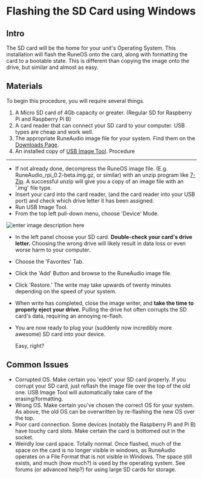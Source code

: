 Flashing the SD Card using Windows
==================================

Intro
-----
The SD card will be the home for your unit's Operating System. This installation will flash the RuneOS onto the card, along with formatting the card to a bootable state. This is different than copying the image onto the drive, but similar and almost as easy.

Materials
---------

To begin this procedure, you will require several things.
1. A Micro SD card of 4Gb capacity or greater. (Regular SD for Raspberry Pi and Raspberry Pi B)
2. A card reader that can connect your SD card to your computer. USB types are cheap and work well.
3. The appropriate RuneAudio image file for your system. Find them on the [Downloads Page](http://www.runeaudio.com/download/).
4. An installed copy of [USB Image Tool](http://www.alexpage.de/usb-image-tool/download/).
Procedure
---------

 - If not already done, decompress the RuneOS image file. (E.g. RuneAudio_rpi_0.2-beta.img.gz, or similar) with an unzip program like [7-Zip](http://sourceforge.net/projects/sevenzip/). A successful unzip will give you a copy of an image file with an '.img' file type.
 - Insert your card into the card reader, (and the card reader into your USB port) and check which drive letter it has been assigned.
 - Run USB Image Tool.
 - From the top left pull-down menu, choose 'Device' Mode.
 
 ![enter image description here](https://lh3.googleusercontent.com/-MFlqKBod9rM/VEX_SUPsXFI/AAAAAAAAAFQ/rgyxVuaB7z0/s0/usbit.gif "usbit.gif")
 
 - In the left panel choose your SD card. **Double-check your card's drive letter.** Choosing the wrong drive will likely result in data loss or even worse harm to your computer.
 - Choose the 'Favorites' Tab.
 - Click the 'Add' Button and browse to the RuneAudio image file.
 - Click 'Restore.' The write may take upwards of twenty minutes depending on the speed of your system.
 - When write has completed, close the image writer, and **take the time to properly eject your drive.** Pulling the drive hot often corrupts the SD card's data, requiring an annoying re-flash.
 - You are now ready to plug your (suddenly now incredibly more awesome) SD card into your device. 
	
	Easy, right?
  
   

Common Issues
--------------

 - Corrupted OS. Make certain you 'eject' your SD card properly. If you corrupt your SD card, just reflash the image file over the top of the old one. USB Image Tool will automatically take care of the erasing/formatting.
 - Wrong OS. Make certain you've chosen the correct OS for your system. As above, the old OS can be overwritten by re-flashing the new OS over the top.
 - Poor card connection. Some devices (notably the Raspberry Pi and Pi B) have touchy card slots. Make certain the card is bottomed out in the socket.
 - Weirdly low card space. Totally normal. Once flashed, much of the space on the card is no longer visible in windows, as RuneAudio operates on a File Format that is not visible in Windows. The space still exists, and much (how much?) is used by the operating system. See forums (or advanced help?) for using large SD cards for storage. 

